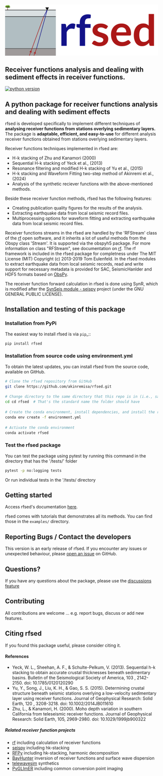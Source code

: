 <img src="https://github.com/akinremisa/rfsed/blob/main/doc/logo/rfsed_logo_horizontal.png" alt="rfsed logo" width="600"/>

## Receiver functions analysis and dealing with sediment effects in receiver functions.
[![python version](https://img.shields.io/pypi/pyversions/rf.svg)](https://python.org)




## A python package for receiver functions analysis and dealing with sediment effects 

rfsed is developed specifically to implement different techniques of **analysing receiver functions
from stations overlying sedimentary layers.** The package is **adaptable, efficient, and easy-to-use** for different analysis receiver functions
obtained from stations overlying sedimentary layers.

Receiver functions techniques implemented in rfsed are:
+ H-k stacking of Zhu and Kanamori (2000)
+ Sequential H-k stacking of Yeck et al., (2013)
+ Resonance filtering and modified H-k stacking of Yu et al., (2015)
+ H-k stacking and Waveform Fitting two-step method of Akinremi et al., (2024)
+ Analysis of the synthetic reciever functions with the above-mentioned methods.


Beside these receiver function methods, rfsed has the following features:
+ Creating publication quality figures for the results of the analysis.
+ Extracting earthquake data from local seismic record files.
+ Multiprocessing options for waveform fitting and extracting earthquake data from local seismic record files.


Receiver functions streams in the rfsed are handled by the 'RFStream' class of the [rf](https://github.com/trichter/rf) open software, and it inherits a lot of useful methods from the Obspy class 'Stream'. It is supported via the obspyh5 package. For more information on class "RFStream", see documentation on [rf](https://rf.readthedocs.io/en/latest/). 
The rf framework is included in the rfsed package for completness under The MIT License (MIT) Copyright (c) 2013-2019 Tom Eulenfeld. In the rfsed modules to extract earthquake data from local seismic records, read and write support for necessary metadata is provided for SAC, SeismicHanlder and HDF5 formats based on [ObsPy](https://github.com/obspy/obspy).

The receiver function forward calculation in rfsed is done using SynR, which is modified after the [SynSeis module - seispy](https://github.com/xumi1993/seispy) project (under the GNU GENERAL PUBLIC LICENSE).




## Installation and testing of this package

### Installation from PyPi
The easiest way to install rfsed is via `pip`_::

```bash
pip install rfsed
```

### Installation from source code using environment.yml
To obtain the latest updates, you can install rfsed from the source code, available on GitHub.

```bash
# Clone the rfsed repository from GitHub
git clone https://github.com/akinremisa/rfsed.git

# Change directory to the same directory that this repo is in (i.e., same directory as setup.py and environment.yml)
cd cd rfsed  # That's the standard name the folder should have

# Create the conda environment, install dependencies, and install the rfsed package using environment.yml
conda env create -f environment.yml

# Activate the conda environment
conda activate rfsed

```
### Test the rfsed package
You can test the package using pytest by running this command in the directory that has the '/tests/' folder

```bash
pytest -p no:logging tests
```
Or run individual tests in the '/tests/ directory

## Getting started
Access rfsed's documentation [here](https://rfsed.github.io/rfsed/).

rfsed comes with tutorials that demonstrates all its methods. You can find those in the `examples/` directory.

## Reporting Bugs / Contact the developers
This version is an early release of rfsed. If you encounter any issues or unexpected behaviour, please [open an issue](https://github.com/akinremisa/rfsed/issues/new) on GitHub.

## Questions?
If you have any questions about the package, please use the [discussions feature](https://github.com/akinremisa/rfsed/discussions/new/choose)

## Contributing
All contributions are welcome ... e.g. report bugs, discuss or add new features.

## Citing rfsed
If you found this package useful, please consider citing it.

#### References
+ Yeck, W. L., Sheehan, A. F., & Schulte-Pelkum, V. (2013). Sequential h-k stacking to obtain accurate crustal thicknesses beneath sedimentary basins. Bulletin of the Seismological Society of America, 103 , 2142-2150. doi: 10.1785/0120120290
+ Yu, Y., Song, J., Liu, K. H., & Gao, S. S. (2015). Determining crustal structure beneath seismic stations overlying a low-velocity sedimentary layer using receiver functions. Journal of Geophysical Research: Solid Earth, 120 , 3208-3218. doi: 10.1002/2014JB011610
+  Zhu, L., & Kanamori, H. (2000). Moho depth variation in southern California from teleseismic receiver functions. Journal of Geophysical Research: Solid Earth, 105, 2969-2980. doi: 10.1029/1999jb900322

##### Related receiver function projects
+ [rf](https://github.com/trichter/rf) including calculation of receiver functions
+ [seispy](https://github.com/xumi1993/seispy) including hk-stacking
+ [RFPy](https://github.com/paudetseis/RfPy) including hk-stacking, harmonic decomposition
+ [BayHunter](https://github.com/jenndrei/BayHunter) inversion of receiver functions and surface wave dispersion
+ [telewavesim](https://github.com/paudetseis/Telewavesim) synthetics
+ [PyGLImER](https://github.com/PyGLImER/PyGLImER) including common conversion point imaging
